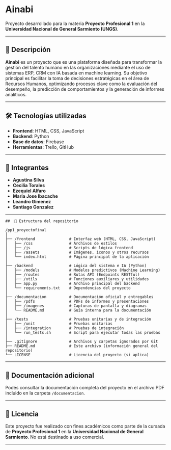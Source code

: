 # Ainabi

Proyecto desarrollado para la materia **Proyecto Profesional 1** en la **Universidad Nacional de General Sarmiento (UNGS)**.

---

## 🧠 Descripción

**Ainabi** es un proyecto que es una plataforma diseñada para transformar la gestión del talento humano en las organizaciones mediante el uso de sistemas ERP, CRM con IA basada en machine learning. Su objetivo principal es facilitar la toma de decisiones estratégicas en el área de Recursos Humanos, optimizando procesos clave como la evaluación del desempeño, la predicción de comportamientos y la generación de informes analíticos.

---

## 🛠️ Tecnologías utilizadas

- **Frontend**: HTML, CSS, JavaScript
- **Backend**: Python  
- **Base de datos**: Firebase
- **Herramientas**: Trello, GitHub

---

## 👥 Integrantes

- **Agustina Silva**  
- **Cecilia Torales**  
- **Ezequiel Alfaro**  
- **Maria Jose Ibacache**  
- **Leandro Gimenez**
- **Santiago Gonzalez**  

---
```
##  📂 Estructura del repositorio

/pp1_proyectofinal
│
├── /frontend               # Interfaz web (HTML, CSS, JavaScript)
│   ├── /css                # Archivos de estilos
│   ├── /js                 # Scripts de lógica frontend
│   ├── /assets             # Imágenes, íconos y otros recursos
│   └── index.html          # Página principal de la aplicación
│
├── /backend                # Lógica del sistema e IA (Python)
│   ├── /models             # Modelos predictivos (Machine Learning)
│   ├── /routes             # Rutas API (Endpoints RESTful)
│   ├── /utils              # Funciones auxiliares y utilidades
│   ├── app.py              # Archivo principal del backend
│   └── requirements.txt    # Dependencias del proyecto
│
├── /documentacion          # Documentación oficial y entregables
│   ├── /pdfs               # PDFs de informes y presentaciones
│   ├── /imagenes           # Capturas de pantalla y diagramas
│   └── README.md           # Guía interna para la documentación
│
├── /tests                  # Pruebas unitarias y de integración
│   ├── /unit               # Pruebas unitarias
│   ├── /integration        # Pruebas de integración
│   └── run_tests.sh        # Script para ejecutar todas las pruebas
│
├── .gitignore              # Archivos y carpetas ignorados por Git
├── README.md               # Este archivo (información general del repositorio)
└── LICENSE                 # Licencia del proyecto (si aplica)
```
---

## 📎 Documentación adicional

Podés consultar la documentación completa del proyecto en el archivo PDF incluido en la carpeta `/documentacion`.

---

## 📄 Licencia

Este proyecto fue realizado con fines académicos como parte de la cursada de **Proyecto Profesional 1** en la **Universidad Nacional de General Sarmiento**. No está destinado a uso comercial.

---

  
